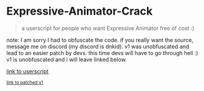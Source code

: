# Expressive-Animator-Crack
> a userscript for people who want Expressive Animator free of cost :)

note: I am sorry I had to obfuscate the code. if you really want the source, message me on discord (my discord is dnkid). v1 was unobfuscated and lead to an easier patch by devs. this time devs will have to go through hell :) v1 is unobfuscated and i will leave linked below.

[link to userscript](https://github.com/danthekidd/Expressive-Animator-Crack/raw/main/Expressive%20Animator%20Crack.user.js)

<sub>[link to patched v1](https://greasyfork.org/en/scripts/492385-expressive-animator-crack-read-desc)</sub>
